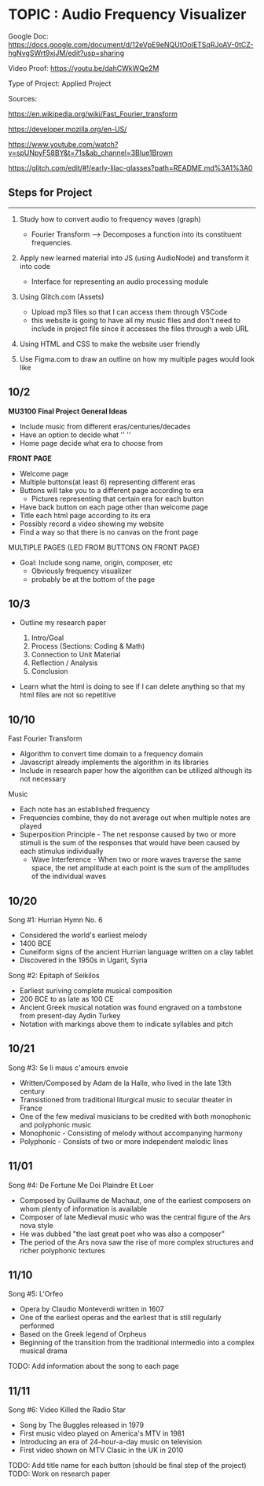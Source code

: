
# TOPIC : Audio Frequency Visualizer

Google Doc: https://docs.google.com/document/d/12eVpE9eNQUtOoIETSqRJoAV-0tCZ-hgNvgSWrt9xjJM/edit?usp=sharing

Video Proof: https://youtu.be/dahCWkWQe2M 

Type of Project: Applied Project

Sources:

<https://en.wikipedia.org/wiki/Fast_Fourier_transform>

<https://developer.mozilla.org/en-US/>

<https://www.youtube.com/watch?v=spUNpyF58BY&t=71s&ab_channel=3Blue1Brown>

<https://glitch.com/edit/#!/early-lilac-glasses?path=README.md%3A1%3A0>

## Steps for Project

-----------------------

1) Study how to convert audio to frequency waves (graph)
    - Fourier Transform
 --> Decomposes a function into its constituent frequencies.
2) Apply new learned material into JS (using AudioNode) and transform it into code
    - Interface for representing an audio processing module

3) Using Glitch.com (Assets)
    - Upload mp3 files so that I can access them through VSCode
    - this website is going to have all my music files and don't need to include in project file
    since it accesses the files through a web URL
4) Using HTML and CSS to make the website user friendly
5) Use Figma.com to draw an outline on how my multiple pages would look like

## 10/2

**MU3100 Final Project General Ideas** 

- Include music from different eras/centuries/decades
- Have an option to decide what     ''          ''
- Home page decide what era to choose from

**FRONT PAGE**

- Welcome page
- Multiple buttons(at least 6) representing different eras
- Buttons will take you to a different page according to era
  - Pictures representing that certain era for each button
- Have back button on each page other than welcome page
- Title each html page according to its era
- Possibly record a video showing my website
- Find a way so that there is no canvas on the front page

MULTIPLE PAGES (LED FROM BUTTONS ON FRONT PAGE)

- Goal: Include song name, origin, composer, etc
  - Obviously frequency visualizer
  - probably be at the bottom of the page

## 10/3

- Outline my research paper
    1. Intro/Goal
    2. Process (Sections: Coding & Math)
    3. Connection to Unit Material
    4. Reflection / Analysis
    5. Conclusion

- Learn what the html is doing to see if I can delete anything
  so that my html files are not so repetitive

## 10/10

 Fast Fourier Transform

- Algorithm to convert time domain to a frequency domain
- Javascript already implements the algorithm in its libraries
- Include in research paper how the algorithm can be utilized
      although its not necessary

Music

- Each note has an established frequency
- Frequencies combine, they do not average out when multiple notes are played
- Superposition Principle - The net response caused by two or more stimuli is the sum
      of the responses that would have been caused by each stimulus individually
  - Wave Interference - When two or more waves traverse the same space, the net
    amplitude at each point is the sum of the amplitudes of the individual waves

## 10/20

Song #1: Hurrian Hymn No. 6

- Considered the world's earliest melody
- 1400 BCE
- Cuneiform signs of the ancient Hurrian language written on a clay tablet
- Discovered in the 1950s in Ugarit, Syria

Song #2: Epitaph of Seikilos

- Earliest suriving complete musical composition
- 200 BCE to as late as 100 CE
- Ancient Greek musical notation was found engraved on a tombstone from present-day Aydin Turkey
- Notation with markings above them to indicate syllables and pitch

## 10/21

Song #3: Se li maus c'amours envoie

- Written/Composed by Adam de la Halle, who lived in the late 13th century
- Transistioned from traditional liturgical music to secular theater in France
- One of the few medival musicians to be credited with both monophonic and polyphonic music
- Monophonic - Consisting of melody without accompanying harmony
- Polyphonic - Consists of two or more independent melodic lines

## 11/01

Song #4: De Fortune Me Doi Plaindre Et Loer

- Composed by Guillaume de Machaut, one of the earliest composers on whom plenty of information is available
- Composer of late Medieval music who was the central figure of the Ars nova style
- He was dubbed "the last great poet who was also a composer"
- The period of the Ars nova saw the rise of more complex structures and richer polyphonic textures

## 11/10

Song #5: L'Orfeo

- Opera by Claudio Monteverdi written in 1607
- One of the earliest operas and the earliest that is still regularly performed
- Based on the Greek legend of Orpheus
- Beginning of the transition from the traditional intermedio into a complex musical drama

TODO: Add information about the song to each page

## 11/11

Song #6: Video Killed the Radio Star

- Song by The Buggles released in 1979
- First music video played on America's MTV in 1981
- Introducing an era of 24-hour-a-day music on television
- First video shown on MTV Clasic in the UK in 2010

TODO: Add title name for each button (should be final step of the project)
TODO: Work on research paper

